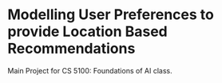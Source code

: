# Modelling User Preferences to provide Location Based Recommendations 

Main Project for CS 5100: Foundations of AI class.

